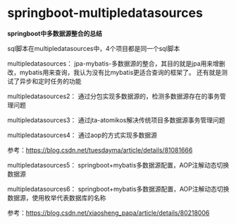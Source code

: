 # springboot-multipledatasources
**springboot中多数据源整合的总结**

sql脚本在multipledatasources中，4个项目都是同一个sql脚本

multipledatasources：
jpa-mybatis-多数据源的整合，其目的就是jpa用来增删改，mybatis用来查询，我认为没有比mybatis更适合查询的框架了。
还有就是测试了异步和定时任务的功能

multipledatasources2：
通过分包实现多数据源的，检测多数据源存在的事务管理问题

multipledatasources3：
通过jta-atomikos解决传统项目多数据源事务管理问题

multipledatasources4：
通过aop的方式实现多数据源

参考：https://blog.csdn.net/tuesdayma/article/details/81081666

multipledatasources5：
springboot+mybatis多数据源配置，AOP注解动态切换数据源

multipledatasources6：
springboot+mybatis多数据源配置，AOP注解动态切换数据源，使用枚举代表数据库的名称


参考：https://blog.csdn.net/xiaosheng_papa/article/details/80218006

